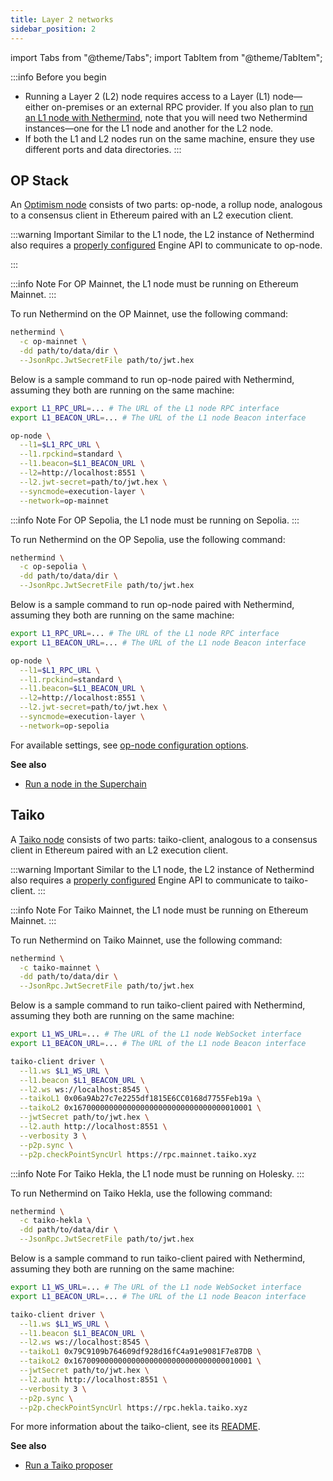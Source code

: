 ```yaml
---
title: Layer 2 networks
sidebar_position: 2
---
```


import Tabs from "@theme/Tabs";
import TabItem from "@theme/TabItem";

:::info Before you begin
- Running a Layer 2 (L2) node requires access to a Layer (L1) node—either on-premises or an external RPC provider. If you also plan to [run an L1 node with Nethermind](running-node.md#ethereum), note that you will need two Nethermind instances—one for the L1 node and another for the L2 node.
- If both the L1 and L2 nodes run on the same machine, ensure they use different ports and data directories.
:::

## OP Stack

An [Optimism node](https://docs.optimism.io/builders/node-operators/architecture) consists of two parts: op-node, a rollup node, analogous to a consensus client in Ethereum paired with an L2 execution client.

:::warning Important
Similar to the L1 node, the L2 instance of Nethermind also requires a [properly configured](consensus-clients.md#configuring-json-rpc-interface) Engine API to communicate to op-node.

:::

<Tabs groupId="network">
<TabItem value="op-mainnet" label="OP Mainnet">

:::info Note
For OP Mainnet, the L1 node must be running on Ethereum Mainnet.
:::

To run Nethermind on the OP Mainnet, use the following command:

```bash
nethermind \
  -c op-mainnet \
  -dd path/to/data/dir \
  --JsonRpc.JwtSecretFile path/to/jwt.hex
```

Below is a sample command to run op-node paired with Nethermind, assuming they both are running on the same machine:

```bash
export L1_RPC_URL=... # The URL of the L1 node RPC interface
export L1_BEACON_URL=... # The URL of the L1 node Beacon interface

op-node \
  --l1=$L1_RPC_URL \
  --l1.rpckind=standard \
  --l1.beacon=$L1_BEACON_URL \
  --l2=http://localhost:8551 \
  --l2.jwt-secret=path/to/jwt.hex \
  --syncmode=execution-layer \
  --network=op-mainnet
```

</TabItem>
<TabItem value="op-sepolia" label="OP Sepolia">

:::info Note
For OP Sepolia, the L1 node must be running on Sepolia.
:::

To run Nethermind on the OP Sepolia, use the following command:

```bash
nethermind \
  -c op-sepolia \
  -dd path/to/data/dir \
  --JsonRpc.JwtSecretFile path/to/jwt.hex
```

Below is a sample command to run op-node paired with Nethermind, assuming they both are running on the same machine:

```bash
export L1_RPC_URL=... # The URL of the L1 node RPC interface
export L1_BEACON_URL=... # The URL of the L1 node Beacon interface

op-node \
  --l1=$L1_RPC_URL \
  --l1.rpckind=standard \
  --l1.beacon=$L1_BEACON_URL \
  --l2=http://localhost:8551 \
  --l2.jwt-secret=path/to/jwt.hex \
  --syncmode=execution-layer \
  --network=op-sepolia
```

</TabItem>
</Tabs>

For available settings, see [op-node configuration options](https://docs.optimism.io/builders/node-operators/configuration/consensus-config).

**See also**

- [Run a node in the Superchain](https://docs.optimism.io/builders/node-operators/rollup-node)

## Taiko

A [Taiko node](https://docs.taiko.xyz/core-concepts/taiko-nodes/) consists of two parts: taiko-client, analogous to a consensus client in Ethereum paired with an L2 execution client.

:::warning Important
Similar to the L1 node, the L2 instance of Nethermind also requires a [properly configured](consensus-clients.md#configuring-json-rpc-interface) Engine API to communicate to taiko-client.
:::

<Tabs groupId="network">
<TabItem value="taiko-mainnet" label="Taiko Mainnet">

:::info Note
For Taiko Mainnet, the L1 node must be running on Ethereum Mainnet.
:::

To run Nethermind on Taiko Mainnet, use the following command:

```bash
nethermind \
  -c taiko-mainnet \
  -dd path/to/data/dir \
  --JsonRpc.JwtSecretFile path/to/jwt.hex
```

Below is a sample command to run taiko-client paired with Nethermind, assuming they both are running on the same machine:

```bash
export L1_WS_URL=... # The URL of the L1 node WebSocket interface
export L1_BEACON_URL=... # The URL of the L1 node Beacon interface

taiko-client driver \
  --l1.ws $L1_WS_URL \
  --l1.beacon $L1_BEACON_URL \
  --l2.ws ws://localhost:8545 \
  --taikoL1 0x06a9Ab27c7e2255df1815E6CC0168d7755Feb19a \
  --taikoL2 0x1670000000000000000000000000000000010001 \
  --jwtSecret path/to/jwt.hex \
  --l2.auth http://localhost:8551 \
  --verbosity 3 \
  --p2p.sync \
  --p2p.checkPointSyncUrl https://rpc.mainnet.taiko.xyz
```

</TabItem>
<TabItem value="taiko-hekla" label="Taiko Hekla">

:::info Note
For Taiko Hekla, the L1 node must be running on Holesky.
:::

To run Nethermind on Taiko Hekla, use the following command:

```bash
nethermind \
  -c taiko-hekla \
  -dd path/to/data/dir \
  --JsonRpc.JwtSecretFile path/to/jwt.hex
```

Below is a sample command to run taiko-client paired with Nethermind, assuming they both are running on the same machine:

```bash
export L1_WS_URL=... # The URL of the L1 node WebSocket interface
export L1_BEACON_URL=... # The URL of the L1 node Beacon interface

taiko-client driver \
  --l1.ws $L1_WS_URL \
  --l1.beacon $L1_BEACON_URL \
  --l2.ws ws://localhost:8545 \
  --taikoL1 0x79C9109b764609df928d16fC4a91e9081F7e87DB \
  --taikoL2 0x1670090000000000000000000000000000010001 \
  --jwtSecret path/to/jwt.hex \
  --l2.auth http://localhost:8551 \
  --verbosity 3 \
  --p2p.sync \
  --p2p.checkPointSyncUrl https://rpc.hekla.taiko.xyz
```

</TabItem>
</Tabs>

For more information about the taiko-client, see its [README](https://github.com/taikoxyz/taiko-mono/tree/main/packages/taiko-client#readme).

**See also**

- [Run a Taiko proposer](https://docs.taiko.xyz/guides/node-operators/enable-a-proposer/)
